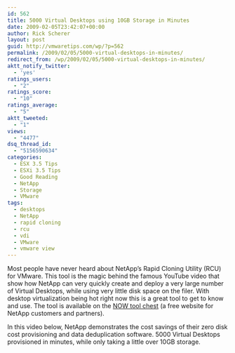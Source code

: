 ```yaml
---
id: 562
title: 5000 Virtual Desktops using 10GB Storage in Minutes
date: 2009-02-05T23:42:07+00:00
author: Rick Scherer
layout: post
guid: http://vmwaretips.com/wp/?p=562
permalink: /2009/02/05/5000-virtual-desktops-in-minutes/
redirect_from: /wp/2009/02/05/5000-virtual-desktops-in-minutes/
aktt_notify_twitter:
  - 'yes'
ratings_users:
  - "2"
ratings_score:
  - "10"
ratings_average:
  - "5"
aktt_tweeted:
  - "1"
views:
  - "4477"
dsq_thread_id:
  - "5156590634"
categories:
  - ESX 3.5 Tips
  - ESXi 3.5 Tips
  - Good Reading
  - NetApp
  - Storage
  - VMware
tags:
  - desktops
  - NetApp
  - rapid cloning
  - rcu
  - vdi
  - VMware
  - vmware view
---
```

Most people have never heard about NetApp&#8217;s Rapid Cloning Utility (RCU) for VMware. This tool is the magic behind the famous YouTube video that show how NetApp can very quickly create and deploy a very large number of Virtual Desktops, while using very little disk space on the filer. With desktop virtualization being hot right now this is a great tool to get to know and use. The tool is available on the [NOW tool chest](https://now.netapp.com/) (a free website for NetApp customers and partners).

In this video below, NetApp demonstrates the cost savings of their zero disk cost provisioning and data deduplication software. 5000 Virtual Desktops provisioned in minutes, while only taking a little over 10GB storage.

